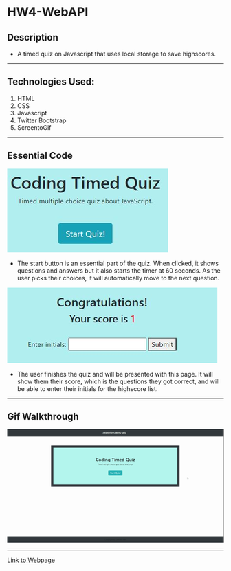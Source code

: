 # HW4-WebAPI

## Description

- A timed quiz on Javascript that uses local storage to save highscores.

---
## Technologies Used:

1. HTML
2. CSS
3. Javascript
4. Twitter Bootstrap
5. ScreentoGif

---
## Essential Code

![Start Quiz](./assets/img/startQuiz.jpg)

- The start button is an essential part of the quiz. When clicked, it shows questions and answers but it also starts the timer at 60 seconds. As the user picks their choices, it will automatically move to the next question.

![End Quiz](./assets/img/endQuiz.jpg)

- The user finishes the quiz and will be presented with this page. It will show them their score, which is the questions they got correct, and will be able to enter their initials for the highscore list.

---
## Gif Walkthrough

![Gif Walkthrough](./assets/img/JavascriptQuiz.gif)

---

[Link to Webpage](https://lnair1997.github.io/HW4-WebAPI/)